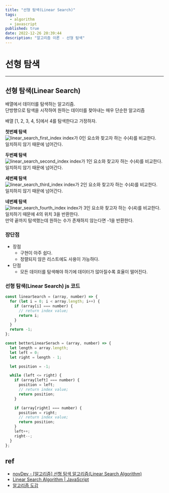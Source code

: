 ```yaml
---
title: "선형 탐색(Linear Search)"
tags:
  - algorithm
  - javascript
published: true
date: 2022-12-26 20:39:44
description: "알고리즘 이론 - 선형 탐색"
---
```


# 선형 탐색

---

## 선형 탐색(Linear Search)

배열에서 데이터를 탐색하는 알고리즘.<br />
단방향으로 탐색을 시작하여 원하는 데이터를 찾아내는 매우 단순한 알고리즘<br />

배열 [1, 2, 3, 4, 5]에서 4를 탐색한다고 가정하자.<br />

**첫번째 탐색**<br />
![linear_search_first_index](linear_search_first_index.png)
index가 0인 요소와 찾고자 하는 수(4)를 비교한다.<br />
일치하지 않기 때문에 넘어간다.<br />

**두번째 탐색**<br />
![linear_search_second_index](linear_search_second_index.png)
index가 1인 요소와 찾고자 하는 수(4)를 비교한다.<br />
일치하지 않기 때문에 넘어간다.<br />

**세번째 탐색**<br />
![linear_search_third_index](linear_search_third_index.png)
index가 2인 요소와 찾고자 하는 수(4)를 비교한다.<br />
일치하지 않기 때문에 넘어간다.<br />

**네번째 탐색**<br />
![linear_search_fourth_index](linear_search_fourth_index.png)
index가 3인 요소와 찾고자 하는 수(4)를 비교한다.<br />
일치하기 때문에 4의 위치 3을 반환한다.<br />
만약 끝까지 탐색했는데 원하는 수가 존재하지 않는다면 -1을 반환한다.

### 장단점

- 장점
  - 구현이 아주 쉽다.
  - 정렬되지 않은 리스트에도 사용이 가능하다.
- 단점
  - 모든 데이터를 탐색해야 하기에 데이터가 많아질수록 효율이 떨어진다.

### 선형 탐색(Linear Search) js 코드

```js
const linearSearch = (array, number) => {
  for (let i = 0; i < array.length; i++) {
    if (array[i] === number) {
      // return index value;
      return i;
    }
  }
  return -1;
};

const betterLinearSerach = (array, number) => {
  let length = array.length;
  let left = 0;
  let right = length - 1;

  let position = -1;

  while (left <= right) {
    if (array[left] === number) {
      position = left;
      // return index value;
      return position;
    }

    if (array[right] === number) {
      position = right;
      // return index value;
      return position;
    }
    left++;
    right--;
  }
};
```

## ref

- [novDev - [알고리즘] 선형 탐색 알고리즘(Linear Search Algorithm)](https://novlog.tistory.com/25)
- [Linear Search Algorithm | JavaScript](https://dev.to/mdqayyumshareef/linear-search-algorithm-javascript-mb4)
- [알고리즘 도감](https://apps.apple.com/kr/app/%EC%95%8C%EA%B3%A0%EB%A6%AC%EC%A6%98-%EB%8F%84%EA%B0%90/id1047532631)
